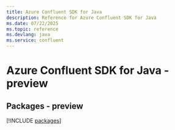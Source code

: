 ```yaml
---
title: Azure Confluent SDK for Java
description: Reference for Azure Confluent SDK for Java
ms.date: 07/22/2025
ms.topic: reference
ms.devlang: java
ms.service: confluent
---
```

# Azure Confluent SDK for Java - preview
## Packages - preview
[!INCLUDE [packages](confluent-index.md)]